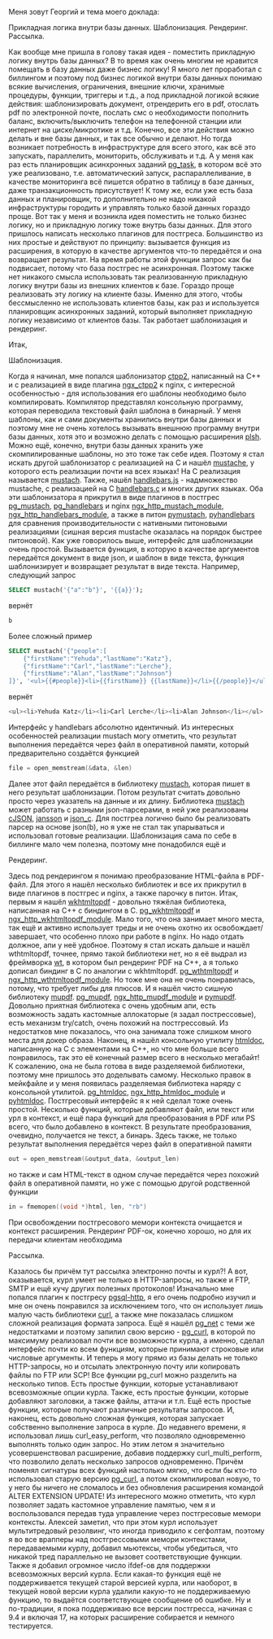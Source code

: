 Меня зовут Георгий и тема моего доклада:

Прикладная логика внутри базы данных. Шаблонизация. Рендеринг. Рассылка.

Как вообще мне пришла в голову такая идея - поместить прикладную логику внутрь базы данных? В то время как очень многим не нравится помещать в базу данных даже бизнес логику!
Я много лет проработал с биллингом и поэтому под бизнес логикой внутри базы данных понимаю всякие вычисления, ограничения, внешние ключи, хранимые процедуры, функции, триггеры и т.д.,
а под прикладной логикой всякие действия: шаблонизировать документ, отрендерить его в pdf, отослать pdf по электронной почте, послать смс о необходимости пополнить баланс, включить/выключить телефон на телефонной станции или интернет на циске/микротике и т.д.
Конечно, все эти действия можно делать и вне базы данных, и так все обычно и делают. Но тогда возникает потребность в инфраструктуре для всего этого, как всё это запускать, параллелить, мониторить, обслуживать и т.д.
А у меня как раз есть планировщик асинхронных заданий [pg_task](https://github.com/RekGRpth/pg_task), в котором всё это уже реализовано, т.е. автоматический запуск, распараллеливание, в качестве мониторинга всё пишется обратно в таблицу в базе данных, даже транзакционность присутствует!
К тому же, если уже есть база данных и планировщик, то дополнительно не надо никакой инфраструктуры городить и управлять только базой данных гораздо проще.
Вот так у меня и возникла идея поместить не только бизнес логику, но и прикладную логику тоже внутрь базы данных.
Для этого пришлось написать несколько плагинов для постгреса. Большинство из них простые и действуют по принципу: вызывается функция из расширения, в которую в качестве аргументов что-то передаётся и она возвращает результат.
На время работы этой функции запрос как бы подвисает, потому что база постгрес не асинхронная. Поэтому также нет никакого смысла использовать так реализованную прикладную логику внутри базы из внешних клиентов к базе.
Гораздо проще реализовать эту логику на клиенте базы. Именно для этого, чтобы бессмысленно не использовать клиентов базы, как раз и используется планировщик асинхронных заданий, который выполняет прикладную логику независимо от клиентов базы.
Так работает шаблонизация и рендеринг.

Итак,

Шаблонизация.

Когда я начинал, мне попался шаблонизатор [ctpp2](https://github.com/Azq2/ctpp2), написанный на C++ и с реализацией в виде плагина [ngx_ctpp2](https://github.com/RekGRpth/ngx_ctpp2) к nginx, с интересной особенностью - для использования его шаблоны необходимо было компилировать.
Компилятор представлял консольную программу, которая переводила текстовый файл шаблона в бинарный. У меня шаблоны, как и сами документы хранились внутри базы данных и поэтому мне не очень хотелось вызывать внешнюю программу внутри базы данных, хотя это и возможно делать с помощью расширения [plsh](https://github.com/petere/plsh).
Можно ещё, конечно, внутри базы данных хранить уже скомпилированные шаблоны, но это тоже так себе идея.
Поэтому я стал искать другой шаблонизатор с реализацией на C и нашёл [mustache](https://mustache.github.io), у которого есть реализации почти на всех языках! На C реализация называется [mustach](https://gitlab.com/jobol/mustach).
Также, нашёл [handlebars.js](https://github.com/handlebars-lang/handlebars.js) - надмножество mustache, с реализацией на C [handlebars.c](https://github.com/jbboehr/handlebars.c) и многих других языках.
Оба эти шаблонизатора я прикрутил в виде плагинов в постгрес [pg_mustach](https://github.com/RekGRpth/pg_mustach), [pg_handlebars](https://github.com/RekGRpth/pg_handlebars)
и nginx [ngx_http_mustach_module](https://github.com/RekGRpth/ngx_http_mustach_module), [ngx_http_handlebars_module](https://github.com/RekGRpth/ngx_http_handlebars_module),
а также в питон [pymustach](https://github.com/RekGRpth/pymustach), [pyhandlebars](https://github.com/RekGRpth/pyhandlebars) для сравнения производительности с нативными питоновыми реализациями (сишная версия mustache оказалась на порядок быстрее питоновой).
Как уже говорилось выше, интерфейс для шаблонизации очень простой. Вызывается функция, в которую в качестве аргументов передаётся документ в виде json, и шаблон в виде текста, функция шаблонизирует и возвращает результат в виде текста.
Например, следующий запрос
```sql
SELECT mustach('{"a":"b"}', '{{a}}');
```
вернёт
```sql
b
```
Более сложный пример
```sql
SELECT mustach('{"people":[
    {"firstName":"Yehuda","lastName":"Katz"},
    {"firstName":"Carl","lastName":"Lerche"},
    {"firstName":"Alan","lastName":"Johnson"}
]}', '<ul>{{#people}}<li>{{firstName}} {{lastName}}</li>{{/people}}</ul>');
```
вернёт
```sql
<ul><li>Yehuda Katz</li><li>Carl Lerche</li><li>Alan Johnson</li></ul>
```
Интерфейс у handlebars абсолютно идентичный.
Из интересных особенностей реализации mustach могу отметить, что результат выполнения передаётся через файл в оперативной памяти, который предварительно создаётся функцией
```c
file = open_memstream(&data, &len)
```
Далее этот файл передаётся в библиотеку [mustach](https://gitlab.com/jobol/mustach), которая пишет в него результат шаблонизации. Потом результат считать довольно просто через указатель на данные и их длину.
Библиотека [mustach](https://gitlab.com/jobol/mustach) может работать с разными json-парсерами, в ней уже реализованы [cJSON](https://github.com/DaveGamble/cJSON), [jansson](https://github.com/akheron/jansson) и [json_c](https://github.com/json-c/json-c).
Для постгреа логично было бы реализовать парсер на основе json(b), но я уже не стал так упарываться и использовал готовые реализации.
Шаблонизация сама по себе в биллинге мало чем полезна, поэтому мне понадобился ещё и

Рендеринг.

Здесь под рендерингом я понимаю преобразование HTML-файла в PDF-файл. Для этого я нашёл несколько библиотек и все их прикрутил в виде плагинов в постгрес и nginx, а также парочку в питон.
Итак, первым я нашёл [wkhtmltopdf](https://github.com/wkhtmltopdf/wkhtmltopdf) - довольно тяжёлая библиотека, написанная на C++ с биндингом в C. [pg_wkhtmltopdf](https://github.com/RekGRpth/pg_wkhtmltopdf) и [ngx_http_wkhtmltopdf_module](https://github.com/RekGRpth/ngx_http_wkhtmltopdf_module).
Мало того, что она занимает много места, так ещё и активно использует треды и не очень охотно их освобождает/завершает, что особенно плохо при работе в nginx. Но надо отдать должное, апи у неё удобное.
Поэтому я стал искать дальше и нашёл wthtmltopdf, точнее, прямо такой библиотеки нет, но я её выдрал из фреймворка [wt](https://www.webtoolkit.eu/wt), в котором был рендеринг PDF на C++, а я только дописал биндинг в C по аналогии с wkhtmltopdf.
[pg_wthtmltopdf](https://github.com/RekGRpth/pg_wthtmltopdf) и [ngx_http_wthtmltopdf_module](https://github.com/RekGRpth/ngx_http_wthtmltopdf_module). Но тоже мне она не очень понравилась, потому, что требует либы для плюсов.
И я нашёл чисто сишную библиотеку [mupdf](https://github.com/RekGRpth/mupdf). [pg_mupdf](https://github.com/RekGRpth/pg_mupdf), [ngx_http_mupdf_module](https://github.com/RekGRpth/ngx_http_mupdf_module) и [pymupdf](https://github.com/RekGRpth/pymupdf). 
Довольно приятная библиотека с очень удобным апи, есть возможность задать кастомные аллокаторые (я задал пострессовые), есть механизм try/catch, очень похожий на постгрессовый. Из недостатков мне показалось, что она занимала тоже слишком много места для докер образа.
Наконец, я нашёл консольную утилиту [htmldoc](https://github.com/RekGRpth/htmldoc), написанную на C с элементами на C++, но что мне больше всего понравилось, так это её конечный размер всего в несколько мегабайт! К сожалению, она не была готова в виде разделяемой библиотеки, поэтому мне пришлось это доделывать самому.
Несколько правок в мейкфайле и у меня появилась разделяемая библиотека наряду с консольной утилитой.
[pg_htmldoc](https://github.com/RekGRpth/pg_htmldoc), [ngx_http_htmldoc_module](https://github.com/RekGRpth/ngx_http_htmldoc_module) и [pyhtmldoc](https://github.com/RekGRpth/pyhtmldoc).
Постгресовый интерфейс я к ней сделал тоже очень простой. Несколько функций, которые добавляют файл, или текст или урл в контекст, и ещё пара функций для преобразования в PDF или PS всего, что было добавлено в контекст. В результате преобразования, очевидно, получается не текст, а бинарь.
Здесь также, не только результат выполнения передаётся через файл в оперативной памяти
```c
out = open_memstream(&output_data, &output_len)
```
но также и сам HTML-текст в одном случае передаётся через похожий файл в оперативной памяти, но уже с помощью другой родственной функции
```c
in = fmemopen((void *)html, len, "rb")
```
При освобождении постгресового мемори контекста очищается и контекст расширения.
Рендеринг PDF-ок, конечно хорошо, но для их передачи клиентам необходима

Рассылка.

Казалось бы причём тут рассылка электронно почты и курл?! А вот, оказывается, курл умеет не только в HTTP-запросы, но также и FTP, SMTP и ещё кучу других полезных протоколов!
Изначально мне попался плагин к постгресу [pgsql-http](https://github.com/pramsey/pgsql-http), я его очень подробно изучил и мне он очень понравился за исключением того, что он использует лишь малую часть библиотеки [curl](https://github.com/curl/curl), а также мне показалась слишком сложной реализация формата запроса.
Ещё я нашёл [pg_net](https://github.com/supabase/pg_net) с теми же недостатками и поэтому запилил свою версию - [pg_curl](https://github.com/RekGRpth/pg_curl), в которой по максимуму реализовал почти все возможности курла, а именно, сделал интерфейс почти ко всем функциям, которые принимают строковые или числовые аргументы.
И теперь я могу прямо из базы делать не только HTTP-запросы, но и отсылать электронную почту или копировать файлы по FTP или SCP! Все функции pg_curl можно разделить на несколько типов. Есть простые функции, которые устанавливают всевозможные опции курла.
Также, есть простые функции, которые добавляют заголовки, а также файлы, аттачи и т.п. Ещё есть простые функции, которые получают различные результаты запросов. И, наконец, есть довольно сложная функция, которая запускает собственно выполнение запроса в курле.
До недавнего времени, я использовал лишь curl_easy_perform, что позволяло одновременно выполнять только один запрос. Но этим летом я значительно усовершенствовал расширение, добавив поддержку curl_multi_perform, что позволило делать несколько запросов одновременно.
Причём поменял сигнатуры всех функций настолько мягко, что если бы кто-то использовал старую версию [pg_curl](https://github.com/RekGRpth/pg_curl), а потом скомпилировал новую, то у него бы ничего не сломалось и без обновления расширения командой ALTER EXTENSION UPDATE!
Из интересного можно отметить, что курл позволяет задать кастомное управление памятью, чем я и воспользовался передав туда управление через постгресовые мемори контексты.
Алексей заметил, что при этом курл использует мультитредовый резолвинг, что иногда приводило к сегфолтам, поэтому я во все врапперы над постгрессовыми мемори контекстами, передаваемыми курлу, добавил мьютексы, чтобы убедиться, что никакой тред параллельно не вызовет соответствующие функции.
Также я добавил огромное число ifdef-ов для поддержки всевозможных версий курла. Если какая-то функция ещё не поддерживается текущей старой версией курла, или наоборот, в текущей новой версии курла удалили какую-то не поддерживаемую функцию, то выдаётся соответствующее сообщение об ошибке.
Ну и по-традиции, я пока поддерживаю все версии постгресса, начиная с 9.4 и включая 17, на которых расширение собирается и немного тестируется.
